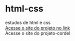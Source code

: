 # html-css
 estudos de html e css<br>
<a href="https://napoleao1.github.io/projeto-android/">Acesse o site do projeto no link</a> <br>
<a href="https://napoleao1.github.io/projeto-cordel/"></a>Acesse o site do projeto-cordel